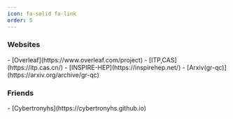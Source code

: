 ```yaml
---
icon: fa-solid fa-link
order: 5
---
```


### Websites

<div class="box-info" markdown="1">
- [Overleaf](https://www.overleaf.com/project)
-  [ITP,CAS](https://itp.cas.cn/)
- [INSPIRE-HEP](https://inspirehep.net/)
- [Arxiv(gr-qc)](https://arxiv.org/archive/gr-qc)
</div>  

### Friends

<div class="box-info" markdown="1">
-  [Cybertronyhs](https://cybertronyhs.github.io)
</div> 